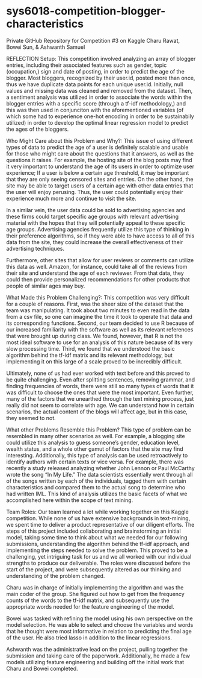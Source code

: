 # sys6018-competition-blogger-characteristics
Private GitHub Repository for Competition #3 on Kaggle
Charu Rawat, Bowei Sun, & Ashwanth Samuel

REFLECTION
  Setup:
This competition involved analyzing an array of blogger entries, including their associated features such as gender, topic (occupation,) sign and date of posting, in order to predict the age of the blogger. Most bloggers, recognized by their user.id, posted more than once, thus we have duplicate data points for each unique user.id. Initially, null values and missing data was cleaned and removed from the dataset. Then, a sentiment analysis was utilized in order to associate the words within the blogger entries with a specific score (through a tf-idf methodology,) and this was then used in conjunciton with the aforementioned variables (of which some had to experience one-hot encoding in order to be sustainabily utilized) in order to develop the optimal linear regression model to predict the ages of the bloggers. 
  
  Who Might Care about this Problem and Why?:
This issue of using different types of data to predict the age of a user is definitely scalable and usable for those who might care about the questions that it answers, as well as the questions it raises. For example, the hosting site of the blog posts may find it very important to understand the age of its users in order to optimize user experience; If a user is below a certain age threshold, it may be important that they are only seeing censored sites and entries. On the other hand, the site may be able to target users of a certain age with other data entries that the user will enjoy perusing. Thus, the user could potentially enjoy their experience much more and continue to visit the site. 

In a similar vein, the user data could be sold to advertising agencies and these firms could target specific age groups with relevant advertising material with the hopes that they will potentially appeal to these specific age groups. Advertising agencies frequently utilize this type of thinking in their preference algorithms, so if they were able to have access to all of this data from the site, they could increase the overall effectiveness of their advertising techniques. 

Furthermore, other sites that allow for user reviews or comments can utilize this data as well. Amazon, for instance, could take all of the reviews from their site and understand the age of each reviewer. From that data, they could then provide personalized recommendations for other products that people of similar ages may buy. 

  What Made this Problem Challenging?:
This competition was very difficult for a couple of reasons. First, was the sheer size of the dataset that the team was manipulating. It took about two minutes to even read in the data from a csv file, so one can imagine the time it took to operate that data and its corresponding functions. Second, our team decided to use R because of our increased familiarity with the software as well as its relevant references that were brought up during class. We found, however, that R is not the most ideal software to use for an analysis of this nature because of its very slow processing time. Third, we found that we understood the basic algorithm behind the tf-idf matrix and its relevant methodology, but implementing it on this large of a scale proved to be incredibly difficult. 

Ultimately, none of us had ever worked with text before and this proved to be quite challenging. Even after splitting sentences, removing grammar, and finding frequencies of words, there were still so many types of words that it was difficult to choose the ones that were the most important. Even further, many of the factors that we unearthed through the text mining process, just really did not seem to correlate with age. We can understand how in certain scenarios, the actual content of the blogs will affect age, but in this case, they seemed to not. 

  What other Problems Resemble this Problem?
This type of problem can be resembled in many other scenarios as well. For example, a blogging site could utilize this analysis to guess someone’s gender, education level, wealth status, and a whole other gamut of factors that the site may find interesting. Additionally, this type of analysis can be used retroactively to identify authors with certain texts or vice versa. For example, there was recently a study released analyzing whether John Lennon or Paul McCarthy wrote the song “In My Life.” The data scientists essentially went through all of the songs written by each of the individuals, tagged them with certain characteristics and compared them to the actual song to determine who had written IML. This kind of analysis utilizes the basic facets of what we accomplished here within the scope of text mining.

  Team Roles:
Our team learned a lot while working together on this Kaggle competition. While none of us have extensive backgrounds in text-mining, we spent time to deliver a product representative of our diligent efforts. The steps of this project included collaborating and brainstorming an initial model, taking some time to think about what we needed for our following submissions, understanding the algorithm behind the tf-idf approach, and implementing the steps needed to solve the problem. This proved to be a challenging, yet intriguing task for us and we all worked with our individual strengths to produce our deliverable. The roles were discussed before the start of the project, and were subsequently altered as our thinking and understanding of the problem changed.

Charu was in charge of initially implementing the algorithm and was the main coder of the group. She figured out how to get from the frequency counts of the words to the tf-idf matrix, and subsequently use the appropriate words needed for the feature engineering of the model.

Bowei was tasked with refining the model using his own perspective on the model selection. He was able to select and choose the variables and words that he thought were most informative in relation to predicting the final age of the user. He also tried lasso in addition to the linear regressions. 

Ashwanth was the administrative lead on the project, pulling together the submission and taking care of the paperwork. Additionally, he made a few models utilizing feature engineering and building off the initial work that Charu and Bowei completed.

